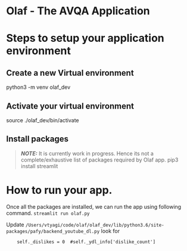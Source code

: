 # Olaf - The AVQA Application

# Steps to setup your application environment

## Create a new Virtual environment

python3 -m venv olaf_dev

## Activate your virtual environment

source ./olaf_dev/bin/activate

## Install packages
> **_NOTE:_** It is currently work in progress. Hence its not a complete/exhaustive list of packages required by Olaf app.
pip3 install streamlit


# How to run your app.
Once all the packages are installed, we can run the app using following command.
`streamlit run olaf.py`

Update  `/Users/vtyagi/code/olaf/olaf_dev/lib/python3.6/site-packages/pafy/backend_youtube_dl.py` look for
```
    self._dislikes = 0  #self._ydl_info['dislike_count']

```